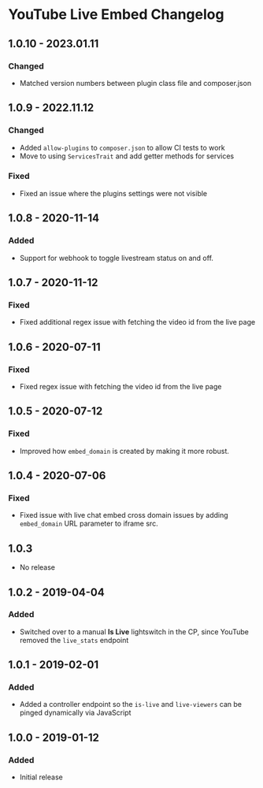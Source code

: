 # YouTube Live Embed Changelog

## 1.0.10 - 2023.01.11
### Changed
* Matched version numbers between plugin class file and composer.json

## 1.0.9 - 2022.11.12
### Changed
* Added `allow-plugins` to `composer.json` to allow CI tests to work
* Move to using `ServicesTrait` and add getter methods for services

### Fixed
* Fixed an issue where the plugins settings were not visible

## 1.0.8 - 2020-11-14
### Added
* Support for webhook to toggle livestream status on and off.

## 1.0.7 - 2020-11-12
### Fixed
* Fixed additional regex issue with fetching the video id from the live page

## 1.0.6 - 2020-07-11
### Fixed
* Fixed regex issue with fetching the video id from the live page

## 1.0.5 - 2020-07-12
### Fixed
- Improved how `embed_domain` is created by making it more robust.

## 1.0.4 - 2020-07-06
### Fixed
 - Fixed issue with live chat embed cross domain issues by adding `embed_domain` URL parameter to iframe src.
 
 ## 1.0.3
 - No release

## 1.0.2 - 2019-04-04
### Added
* Switched over to a manual **Is Live** lightswitch in the CP, since YouTube removed the `live_stats` endpoint

## 1.0.1 - 2019-02-01
### Added
- Added a controller endpoint so the `is-live` and `live-viewers` can be pinged dynamically via JavaScript

## 1.0.0 - 2019-01-12
### Added
- Initial release
